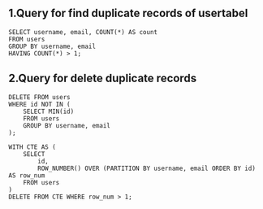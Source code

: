 ## 1.Query for find duplicate records of usertabel
```roomsql
SELECT username, email, COUNT(*) AS count
FROM users
GROUP BY username, email
HAVING COUNT(*) > 1;
```

## 2.Query for delete duplicate records 

```roomsql
DELETE FROM users
WHERE id NOT IN (
    SELECT MIN(id)
    FROM users
    GROUP BY username, email
);
```
```roomsql
WITH CTE AS (
    SELECT 
        id,
        ROW_NUMBER() OVER (PARTITION BY username, email ORDER BY id) AS row_num
    FROM users
)
DELETE FROM CTE WHERE row_num > 1;
```